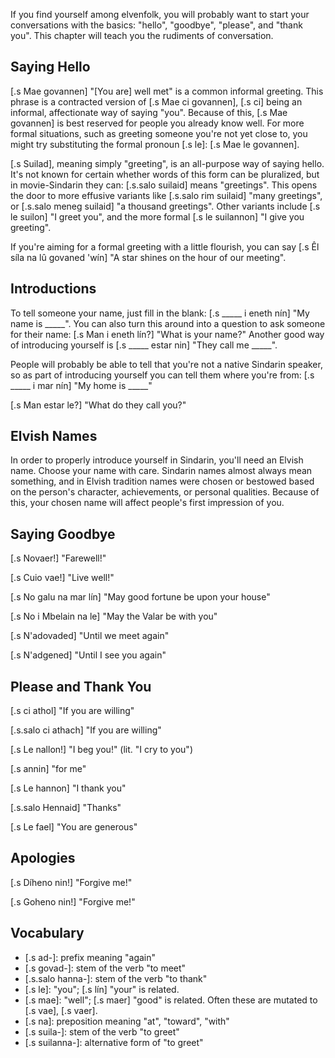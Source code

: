 If you find yourself among elvenfolk, you will probably want
to start your conversations with the basics: "hello", "goodbye",
"please", and "thank you". This chapter will teach you the
rudiments of conversation.

## Saying Hello

[.s Mae govannen] "[You are] well met" is a common informal greeting.
This phrase is a contracted version of [.s Mae ci govannen],
[.s ci] being an informal, affectionate way of saying "you".
Because of this, [.s Mae govannen] is best reserved for
people you already know well. For more formal situations,
such as greeting someone you're not yet close to, you
might try substituting the formal pronoun [.s le]:
[.s Mae le govannen].

[.s Suilad], meaning simply "greeting", is an all-purpose
way of saying hello. It's not known for certain whether words
of this form can be pluralized, but in movie-Sindarin they
can: [.s.salo suilaid] means "greetings". This opens the
door to more effusive variants like [.s.salo rim suilaid]
"many greetings", or [.s.salo meneg suilaid] "a thousand greetings".
Other variants include [.s le suilon] "I greet you", and
the more formal [.s le suilannon] "I give you greeting".

If you're aiming for a formal greeting with a little flourish,
you can say [.s Êl síla na lû govaned 'wín] "A star shines on the hour of our meeting".

## Introductions

To tell someone your name, just fill in the blank:
[.s _____ i eneth nín] "My name is _____".
You can also turn this around into a question to ask someone
for their name:
[.s Man i eneth lín?] "What is your name?"
Another good way of introducing yourself is
[.s _____ estar nin] "They call me _____".

People will probably be able to tell that you're not a
native Sindarin speaker, so as part of introducing yourself
you can tell them where you're from:
[.s _____ i mar nín] "My home is _____"

[.s Man estar le?] "What do they call you?"

## Elvish Names

In order to properly introduce yourself in Sindarin, you'll
need an Elvish name. Choose your name with care. Sindarin
names almost always mean something, and in Elvish tradition
names were chosen or bestowed based on the person's
character, achievements, or personal qualities. Because of
this, your chosen name will affect people's first impression
of you.

## Saying Goodbye

[.s Novaer!] "Farewell!"

[.s Cuio vae!] "Live well!"

[.s No galu na mar lín] "May good fortune be upon your house"

[.s No i Mbelain na le] "May the Valar be with you"

[.s N'adovaded] "Until we meet again"

[.s N'adgened] "Until I see you again"

## Please and Thank You

[.s ci athol] "If you are willing"

[.s.salo ci athach] "If you are willing"

[.s Le nallon!] "I beg you!" (lit. "I cry to you")

[.s annin] "for me"

[.s Le hannon] "I thank you"

[.s.salo Hennaid] "Thanks"

[.s Le fael] "You are generous"

## Apologies

[.s Díheno nin!] "Forgive me!"

[.s Goheno nin!] "Forgive me!"

## Vocabulary

- [.s ad-]: prefix meaning "again"
- [.s govad-]: stem of the verb "to meet"
- [.s.salo hanna-]: stem of the verb "to thank"
- [.s le]: "you"; [.s lín] "your" is related.
- [.s mae]: "well"; [.s maer] "good" is related. Often these
  are mutated to [.s vae], [.s vaer].
- [.s na]: preposition meaning "at", "toward", "with"
- [.s suila-]: stem of the verb "to greet"
- [.s suilanna-]: alternative form of "to greet"
